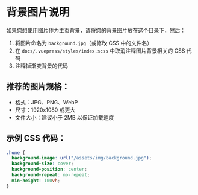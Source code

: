 # 背景图片说明

如果您想使用图片作为主页背景，请将您的背景图片放在这个目录下，然后：

1. 将图片命名为 `background.jpg`（或修改 CSS 中的文件名）
2. 在 `docs/.vuepress/styles/index.scss` 中取消注释图片背景相关的 CSS 代码
3. 注释掉渐变背景的代码

## 推荐的图片规格：

- 格式：JPG、PNG、WebP
- 尺寸：1920x1080 或更大
- 文件大小：建议小于 2MB 以保证加载速度

## 示例 CSS 代码：

```scss
.home {
  background-image: url("/assets/img/background.jpg");
  background-size: cover;
  background-position: center;
  background-repeat: no-repeat;
  min-height: 100vh;
}
```
